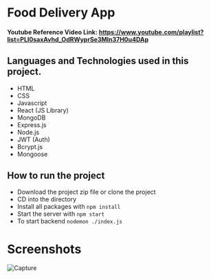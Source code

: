 # Food Delivery App
#### Youtube Reference Video Link: https://www.youtube.com/playlist?list=PLI0saxAvhd_OdRWyprSe3Mln37H0u4DAp

## Languages and Technologies used in this project.
- HTML
- CSS 
- Javascript
- React (JS Library)
- MongoDB
- Express.js
- Node.js
- JWT (Auth)
- Bcrypt.js
- Mongoose

## How to run the project
- Download the project zip file or clone the project
- CD into the directory
- Install all packages with `npm install`
- Start the server with `npm start`
- To start backend `nodemon ./index.js`
 
# Screenshots
![Capture](https://github.com/hamza99113/GoFood-MERN/assets/105864157/b4419c16-fb80-45d0-a083-5dd0f7244b61)
